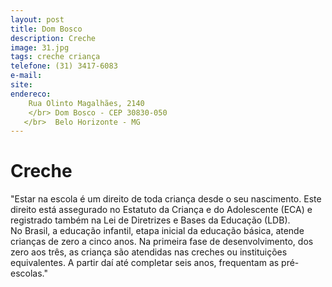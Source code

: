 ```yaml
---
layout: post
title: Dom Bosco
description: Creche
image: 31.jpg
tags: creche criança 
telefone: (31) 3417-6083
e-mail:   
site: 
endereco:
    Rua Olinto Magalhães, 2140
    </br> Dom Bosco - CEP 30830-050
   </br>  Belo Horizonte - MG
---
```


# Creche

"Estar na escola é um direito de toda criança desde o seu nascimento. 
Este direito está assegurado no Estatuto da Criança e do Adolescente (ECA) 
e registrado também na Lei de Diretrizes e Bases da Educação (LDB).  
No Brasil, a educação infantil, etapa inicial da educação básica, atende crianças de zero a cinco anos. 
Na primeira fase de desenvolvimento, dos zero aos três, as criança são atendidas nas creches ou instituições equivalentes.
A partir daí até completar seis anos, frequentam as pré-escolas."





